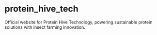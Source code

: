 # protein_hive_tech
Official website for Protein Hive Technology, powering sustainable protein solutions with insect farming innovation.
